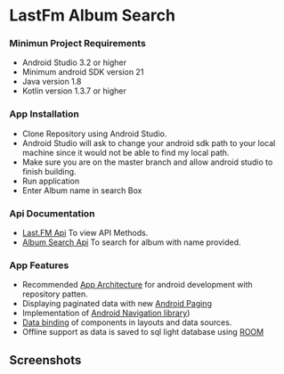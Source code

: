 # LastFm Album Search

### Minimun Project Requirements 
* Android Studio 3.2 or higher
* Minimum android SDK version 21
* Java version 1.8
* Kotlin version 1.3.7 or higher

### App Installation
* Clone Repository using Android Studio.
* Android Studio will ask to change your android sdk path to your local machine since it would 
 not be able to find my local path. 
* Make sure you are on the master branch and allow android studio to finish building.
* Run application
* Enter Album name in search Box

### Api Documentation
* [Last.FM Api](https://www.last.fm/api/) To view API Methods.
* [Album Search Api](https://www.last.fm/api/show/album.search) To search for album with name provided.

### App Features
* Recommended [App Architecture](https://developer.android.com/jetpack/guide) for android development with repository patten.
* Displaying paginated data with new [Android Paging](https://developer.android.com/topic/libraries/architecture/paging) 
* Implementation of [Android Navigation library](https://developer.android.com/guide/navigation))
* [Data binding](https://developer.android.com/jetpack/androidx/releases/databinding) of components in layouts and data sources. 
* Offline support as data is saved to sql light database using [ROOM](https://developer.android.com/topic/libraries/architecture/room)


## Screenshots

